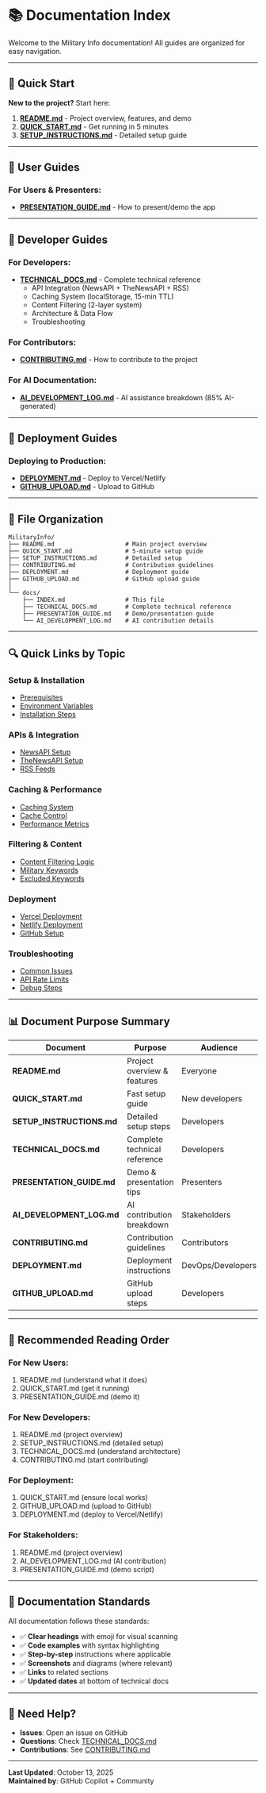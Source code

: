 # 📚 Documentation Index

Welcome to the Military Info documentation! All guides are organized for easy navigation.

---

## 🚀 Quick Start

**New to the project?** Start here:

1. **[README.md](../README.md)** - Project overview, features, and demo
2. **[QUICK_START.md](../QUICK_START.md)** - Get running in 5 minutes
3. **[SETUP_INSTRUCTIONS.md](../SETUP_INSTRUCTIONS.md)** - Detailed setup guide

---

## 📖 User Guides

### For Users & Presenters:
- **[PRESENTATION_GUIDE.md](PRESENTATION_GUIDE.md)** - How to present/demo the app

---

## 🔧 Developer Guides

### For Developers:
- **[TECHNICAL_DOCS.md](TECHNICAL_DOCS.md)** - Complete technical reference
  - API Integration (NewsAPI + TheNewsAPI + RSS)
  - Caching System (localStorage, 15-min TTL)
  - Content Filtering (2-layer system)
  - Architecture & Data Flow
  - Troubleshooting

### For Contributors:
- **[CONTRIBUTING.md](../CONTRIBUTING.md)** - How to contribute to the project

### For AI Documentation:
- **[AI_DEVELOPMENT_LOG.md](AI_DEVELOPMENT_LOG.md)** - AI assistance breakdown (85% AI-generated)

---

## 🚢 Deployment Guides

### Deploying to Production:
- **[DEPLOYMENT.md](../DEPLOYMENT.md)** - Deploy to Vercel/Netlify
- **[GITHUB_UPLOAD.md](../GITHUB_UPLOAD.md)** - Upload to GitHub

---

## 📂 File Organization

```
MilitaryInfo/
├── README.md                    # Main project overview
├── QUICK_START.md               # 5-minute setup guide
├── SETUP_INSTRUCTIONS.md        # Detailed setup
├── CONTRIBUTING.md              # Contribution guidelines
├── DEPLOYMENT.md                # Deployment guide
├── GITHUB_UPLOAD.md             # GitHub upload guide
│
└── docs/
    ├── INDEX.md                 # This file
    ├── TECHNICAL_DOCS.md        # Complete technical reference
    ├── PRESENTATION_GUIDE.md    # Demo/presentation guide
    └── AI_DEVELOPMENT_LOG.md    # AI contribution details
```

---

## 🔍 Quick Links by Topic

### Setup & Installation
- [Prerequisites](../SETUP_INSTRUCTIONS.md#prerequisites)
- [Environment Variables](../SETUP_INSTRUCTIONS.md#environment-setup)
- [Installation Steps](../QUICK_START.md#installation)

### APIs & Integration
- [NewsAPI Setup](TECHNICAL_DOCS.md#api-integration)
- [TheNewsAPI Setup](TECHNICAL_DOCS.md#api-integration)
- [RSS Feeds](TECHNICAL_DOCS.md#rss-integration)

### Caching & Performance
- [Caching System](TECHNICAL_DOCS.md#caching-system)
- [Cache Control](TECHNICAL_DOCS.md#manual-cache-control)
- [Performance Metrics](TECHNICAL_DOCS.md#performance-metrics)

### Filtering & Content
- [Content Filtering Logic](TECHNICAL_DOCS.md#content-filtering)
- [Military Keywords](TECHNICAL_DOCS.md#layer-1-positive-keywords-military-content)
- [Excluded Keywords](TECHNICAL_DOCS.md#layer-2-negative-keywords-exclusions)

### Deployment
- [Vercel Deployment](../DEPLOYMENT.md#option-1-vercel-recommended)
- [Netlify Deployment](../DEPLOYMENT.md#option-2-netlify)
- [GitHub Setup](../GITHUB_UPLOAD.md)

### Troubleshooting
- [Common Issues](TECHNICAL_DOCS.md#troubleshooting)
- [API Rate Limits](TECHNICAL_DOCS.md#api-rate-limits)
- [Debug Steps](TECHNICAL_DOCS.md#issue-no-articles-showing)

---

## 📊 Document Purpose Summary

| Document | Purpose | Audience | Length |
|----------|---------|----------|--------|
| **README.md** | Project overview & features | Everyone | 5 min read |
| **QUICK_START.md** | Fast setup guide | New developers | 3 min read |
| **SETUP_INSTRUCTIONS.md** | Detailed setup steps | Developers | 8 min read |
| **TECHNICAL_DOCS.md** | Complete technical reference | Developers | 20 min read |
| **PRESENTATION_GUIDE.md** | Demo & presentation tips | Presenters | 10 min read |
| **AI_DEVELOPMENT_LOG.md** | AI contribution breakdown | Stakeholders | 15 min read |
| **CONTRIBUTING.md** | Contribution guidelines | Contributors | 5 min read |
| **DEPLOYMENT.md** | Deployment instructions | DevOps/Developers | 10 min read |
| **GITHUB_UPLOAD.md** | GitHub upload steps | Developers | 5 min read |

---

## 🎯 Recommended Reading Order

### For New Users:
1. README.md (understand what it does)
2. QUICK_START.md (get it running)
3. PRESENTATION_GUIDE.md (demo it)

### For New Developers:
1. README.md (project overview)
2. SETUP_INSTRUCTIONS.md (detailed setup)
3. TECHNICAL_DOCS.md (understand architecture)
4. CONTRIBUTING.md (start contributing)

### For Deployment:
1. QUICK_START.md (ensure local works)
2. GITHUB_UPLOAD.md (upload to GitHub)
3. DEPLOYMENT.md (deploy to Vercel/Netlify)

### For Stakeholders:
1. README.md (project overview)
2. AI_DEVELOPMENT_LOG.md (AI contribution)
3. PRESENTATION_GUIDE.md (demo script)

---

## 📝 Documentation Standards

All documentation follows these standards:

- ✅ **Clear headings** with emoji for visual scanning
- ✅ **Code examples** with syntax highlighting
- ✅ **Step-by-step** instructions where applicable
- ✅ **Screenshots** and diagrams (where relevant)
- ✅ **Links** to related sections
- ✅ **Updated dates** at bottom of technical docs

---

## 🤝 Need Help?

- **Issues**: Open an issue on GitHub
- **Questions**: Check [TECHNICAL_DOCS.md](TECHNICAL_DOCS.md#troubleshooting)
- **Contributions**: See [CONTRIBUTING.md](../CONTRIBUTING.md)

---

**Last Updated**: October 13, 2025  
**Maintained by**: GitHub Copilot + Community
